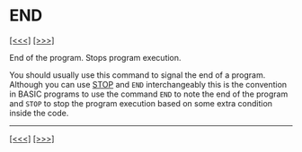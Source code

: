 # END

[\[\<\<\<\]](ug_25.47.md) [\[\>\>\>\]](ug_25.49.md)

End of the program. Stops program execution.

You should usually use this command to signal the end of a program.
Although you can use [STOP](ug_25.188.md) and `END` interchangeably
this is the convention in BASIC programs to use the command `END` to
note the end of the program and `STOP` to stop the program execution
based on some extra condition inside the code.

-----

[\[\<\<\<\]](ug_25.47.md) [\[\>\>\>\]](ug_25.49.md)
